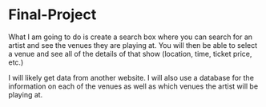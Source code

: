 # Final-Project

What I am going to do is create a search box where you can search for an artist and see the venues they are playing at. You will then be able to select a venue and see all of the details of that show (location, time, ticket price, etc.)

I will likely get data from another website. I will also use a database for the information on each of the venues as well as which venues the artist will be playing at.

